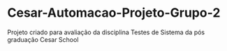 # Cesar-Automacao-Projeto-Grupo-2
Projeto criado para avaliação da disciplina Testes de Sistema da pós graduação Cesar School
